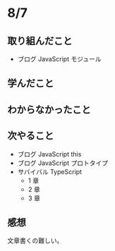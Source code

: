 # 8/7

## 取り組んだこと

- ブログ JavaScript モジュール

## 学んだこと

## わからなかったこと

## 次やること

- ブログ JavaScript this
- ブログ JavaScript プロトタイプ
- サバイバル TypeScript
  - 1 章
  - 2 章
  - 3 章

## 感想

文章書くの難しい。
